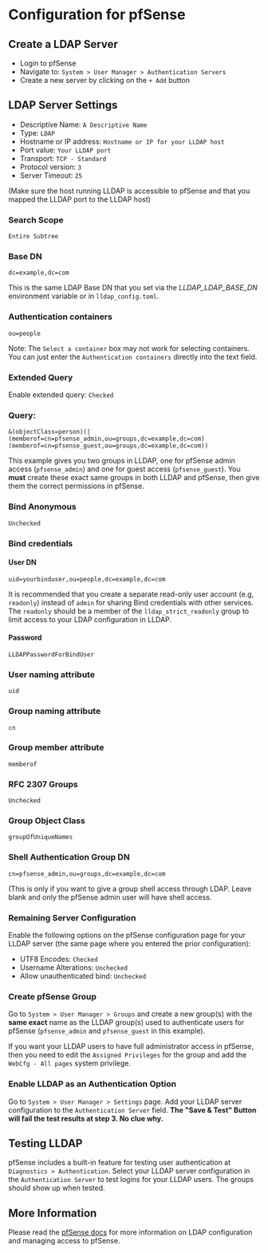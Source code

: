 # Configuration for pfSense

## Create a LDAP Server

- Login to pfSense
- Navigate to: `System > User Manager > Authentication Servers`
- Create a new server by clicking on the `+ Add` button

## LDAP Server Settings

- Descriptive Name: `A Descriptive Name`
- Type: `LDAP`
- Hostname or IP address: `Hostname or IP for your LLDAP host`
- Port value: `Your LLDAP port`
- Transport: `TCP - Standard`
- Protocol version: `3`
- Server Timeout: `25`

(Make sure the host running LLDAP is accessible to pfSense and that you mapped the LLDAP port to the LLDAP host)
### Search Scope
```
Entire Subtree
```
### Base DN

```
dc=example,dc=com
```

This is the same LDAP Base DN that you set via the *LLDAP_LDAP_BASE_DN* environment variable or in `lldap_config.toml`.
### Authentication containers

```
ou=people
```

Note: The `Select a container` box may not work for selecting containers. You can just enter the `Authentication containers` directly into the text field.

### Extended Query

Enable extended query: `Checked`

### Query:

```
&(objectClass=person)(|(memberof=cn=pfsense_admin,ou=groups,dc=example,dc=com)(memberof=cn=pfsense_guest,ou=groups,dc=example,dc=com))
```

This example gives you two groups in LLDAP, one for pfSense admin access (`pfsense_admin`) and one for guest access (`pfsense_guest`). You **must** create these exact same groups in both LLDAP and pfSense, then give them the correct permissions in pfSense.

### Bind Anonymous
`Unchecked`

### Bind credentials

#### User DN

```
uid=yourbinduser,ou=people,dc=example,dc=com
```

It is recommended that you create a separate read-only user account (e.g, `readonly`) instead of `admin` for sharing Bind credentials with other services. The `readonly` should be a member of the `lldap_strict_readonly` group to limit access to your LDAP configuration in LLDAP.

#### Password

```
LLDAPPasswordForBindUser
```

### User naming attribute
```
uid
```
### Group naming attribute
```
cn
```
### Group member attribute
```
memberof
```
### RFC 2307 Groups
`Unchecked`

### Group Object Class
`groupOfUniqueNames`

### Shell Authentication Group DN
`cn=pfsense_admin,ou=groups,dc=example,dc=com`

(This is only if you want to give a group shell access through LDAP. Leave blank and only the pfSense admin user will have shell access.

### Remaining Server Configuration

Enable the following options on the pfSense configuration page for your LLDAP server (the same page where you entered the prior configuration):

- UTF8 Encodes: `Checked`
- Username Alterations: `Unchecked`
- Allow unauthenticated bind: `Unchecked`

### Create pfSense Group

Go to `System > User Manager > Groups` and create a new group(s) with the **same exact** name as the LLDAP group(s) used to authenticate users for pfSense (`pfsense_admin` and `pfsense_guest` in this example).

If you want your LLDAP users to have full administrator access in pfSense, then you need to edit the `Assigned Privileges` for the group and add the `WebCfg - All pages` system privilege.

### Enable LLDAP as an Authentication Option

Go to `System > User Manager > Settings` page. Add your LLDAP server configuration to the `Authentication Server` field. **The "Save & Test" Button will fail the test results at step 3. No clue why.**

## Testing LLDAP

pfSense includes a built-in feature for testing user authentication at `Diagnostics > Authentication`. Select your LLDAP server configuration in the `Authentication Server` to test logins for your LLDAP users. The groups should show up when tested.

## More Information

Please read the [pfSense docs](https://docs.netgate.com/pfsense/en/latest/usermanager/ldap.html) for more information on LDAP configuration and managing access to pfSense.
